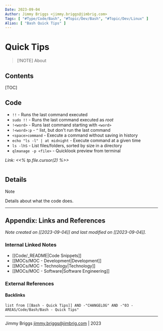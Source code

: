 ```yaml
---
Date: 2023-09-04
Author: Jimmy Briggs <jimmy.briggs@jimbrig.com>
Tags: [ "#Type/Code/Bash", "#Topic/Dev/Bash", "#Topic/Dev/Linux" ]
Alias: [ "Bash Quick Tips" ]
---
```


# Quick Tips

> [!NOTE] About
> 

## Contents

[TOC]

## Code

- `!!` - Runs the last command executed
- `sudo !!` - Runs the last command executed as *root*
- `!<word>` - Runs last command starting with `<word>`
- `!<word>:p` - `^` list, but don't run the last command
- `<space>command` - Execute a command without saving in history
- `echo "ls -l" | at midnight` - Execute command at a given time
- `ls -lhS` - List files/folders, sorted by size in a directory
- `qlmanage -p <file>` - Quicklook preview from terminal

*Link: <<% tp.file.cursor(2) %>>*

```bash

```

## Details


> [!NOTE]
> Details about what the code does.



***

## Appendix: Links and References

*Note created on [[2023-09-04]] and last modified on [[2023-09-04]].*

### Internal Linked Notes

- [[Code/_README|Code Snippets]]
- [[MOCs/MOC - Development|Development]]
- [[MOCs/MOC - Technology|Technology]]
- [[MOCs/MOC - Software|Software Engineering]]

### External References



#### Backlinks

```dataview
list from [[Bash - Quick Tips]] AND -"CHANGELOG" AND -"03 - AREAS/Code/Bash/Bash - Quick Tips"
```


***

Jimmy Briggs <jimmy.briggs@jimbrig.com> | 2023

